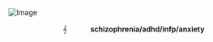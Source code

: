 ![Image](https://github.com/user-attachments/assets/eb69534e-8e01-4558-a996-b2ed4acd8790)
        

ㅤㅤㅤㅤㅤ ㅤㅤㅤ𝄞
   ㅤㅤㅤ  **schizophrenia/adhd/infp/anxiety**




